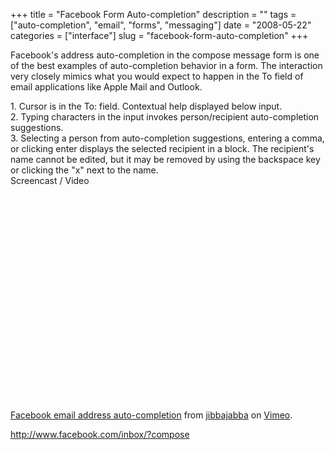 +++
title = "Facebook Form Auto-completion"
description = ""
tags = ["auto-completion", "email", "forms", "messaging"]
date = "2008-05-22"
categories = ["interface"]
slug = "facebook-form-auto-completion"
+++


<p>Facebook's address auto-completion in the compose message form is one of the best examples of auto-completion behavior in a form. The interaction very closely mimics what you would expect to happen in the To field of email applications like Apple Mail and Outlook.</p>
<div id="screens-full" class="clear"><div class="caption">1. Cursor is in the To: field. Contextual help displayed below input.</div><div class="fullimg clear"><a href="http://media.konigi.com/interface/facebook-email-autocompletion-1.png" class="group" rel="group" title="1. Cursor is in the To: field. Contextual help displayed below input."><img src="http://media.konigi.com/interface/facebook-email-autocompletion-1.png" alt="" class="img-responsive"></a></div></div><div id="screens-full" class="clear"><div class="caption">2. Typing characters in the input invokes person/recipient auto-completion suggestions. </div><div class="fullimg clear"><a href="http://media.konigi.com/interface/facebook-email-autocompletion-2.png" class="group" rel="group" title="2. Typing characters in the input invokes person/recipient auto-completion suggestions. "><img src="http://media.konigi.com/interface/facebook-email-autocompletion-2.png" alt="" class="img-responsive"></a></div></div><div id="screens-full" class="clear"><div class="caption">3. Selecting a person from auto-completion suggestions, entering a comma, or clicking enter displays the selected recipient in a block. The recipient's name cannot be edited, but it may be removed by using the backspace key or clicking the &quot;x&quot; next to the name. </div><div class="fullimg clear"><a href="http://media.konigi.com/interface/facebook-email-autocompletion-3.png" class="group" rel="group" title="3. Selecting a person from auto-completion suggestions, entering a comma, or clicking enter displays..."><img src="http://media.konigi.com/interface/facebook-email-autocompletion-3.png" alt="" class="img-responsive"></a></div></div><div class="video"><div class="caption aptureNoAutolink">Screencast / Video</div><div class="video-object"><object width="610" height="358">	<param name="allowfullscreen" value="true" />	<param name="allowscriptaccess" value="always" />	<param name="movie" value="http://www.vimeo.com/moogaloop.swf?clip_id=1051375&amp;server=www.vimeo.com&amp;show_title=1&amp;show_byline=1&amp;show_portrait=0&amp;color=00ADEF&amp;fullscreen=1" />	<embed src="http://www.vimeo.com/moogaloop.swf?clip_id=1051375&amp;server=www.vimeo.com&amp;show_title=1&amp;show_byline=1&amp;show_portrait=0&amp;color=00ADEF&amp;fullscreen=1" type="application/x-shockwave-flash" allowfullscreen="true" allowscriptaccess="always" width="610" height="358"></embed></object><br /><a href="http://www.vimeo.com/1051375?pg=embed&amp;sec=1051375">Facebook email address auto-completion</a> from <a href="http://www.vimeo.com/jibbajabba?pg=embed&amp;sec=1051375">jibbajabba</a> on <a href="http://vimeo.com/?pg=embed&amp;sec=1051375">Vimeo</a>.</div></div>        
<p><a href="http://www.facebook.com/inbox/?compose">http://www.facebook.com/inbox/?compose</a></p>

